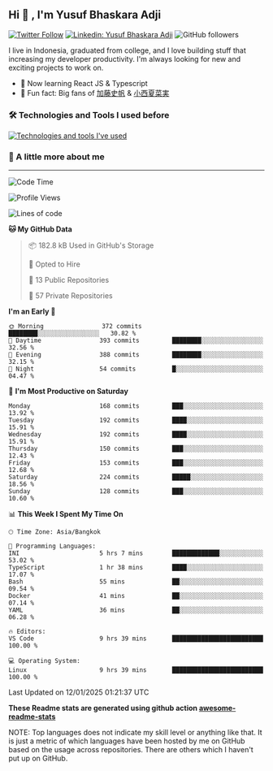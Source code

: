 ## Hi 👋 , I'm Yusuf Bhaskara Adji

[![Twitter Follow](https://img.shields.io/twitter/follow/frelein_asli?label=Follow)](https://twitter.com/intent/follow?screen_name=frelein_asli)
[![Linkedin: Yusuf Bhaskara Adji](https://img.shields.io/badge/-yusufadji-blue?style=flat-square&logo=Linkedin&logoColor=white&link=https://www.linkedin.com/in/yusuf-bhaskara-adji/)](https://www.linkedin.com/in/yusuf-bhaskara-adji/)
![GitHub followers](https://img.shields.io/github/followers/yusufadji?label=Follow&style=social)

I live in Indonesia, graduated from college, and I love building stuff that increasing my developer productivity. I'm always looking for new and exciting projects to work on.

- 🌱 Now learning React JS & Typescript
- 🐻 Fun fact: Big fans of [加藤史帆](https://www.instagram.com/katoshi.official/) & [小西夏菜実](https://www.instagram.com/konishi773_official/)

### 🛠️ Technologies and Tools I used before

[![Technologies and tools I've used](https://skillicons.dev/icons?i=html,css,js,ts,php,python,kotlin,tailwind,bootstrap,next,express,sequelize,mysql,prisma,firebase,vercel,vscode,androidstudio,bash,git,postman,figma,docker,linux&perline=12)](#)

### 🐣 A little more about me

---

<!--START_SECTION:waka-->
![Code Time](http://img.shields.io/badge/Code%20Time-1%2C244%20hrs%2027%20mins-blue)

![Profile Views](http://img.shields.io/badge/Profile%20Views-0-blue)

![Lines of code](https://img.shields.io/badge/From%20Hello%20World%20I%27ve%20Written-781.5%20thousand%20lines%20of%20code-blue)

**🐱 My GitHub Data** 

> 📦 182.8 kB Used in GitHub's Storage 
 > 
> 💼 Opted to Hire
 > 
> 📜 13 Public Repositories 
 > 
> 🔑 57 Private Repositories 
 > 
**I'm an Early 🐤** 

```text
🌞 Morning                372 commits         ████████░░░░░░░░░░░░░░░░░   30.82 % 
🌆 Daytime                393 commits         ████████░░░░░░░░░░░░░░░░░   32.56 % 
🌃 Evening                388 commits         ████████░░░░░░░░░░░░░░░░░   32.15 % 
🌙 Night                  54 commits          █░░░░░░░░░░░░░░░░░░░░░░░░   04.47 % 
```
📅 **I'm Most Productive on Saturday** 

```text
Monday                   168 commits         ███░░░░░░░░░░░░░░░░░░░░░░   13.92 % 
Tuesday                  192 commits         ████░░░░░░░░░░░░░░░░░░░░░   15.91 % 
Wednesday                192 commits         ████░░░░░░░░░░░░░░░░░░░░░   15.91 % 
Thursday                 150 commits         ███░░░░░░░░░░░░░░░░░░░░░░   12.43 % 
Friday                   153 commits         ███░░░░░░░░░░░░░░░░░░░░░░   12.68 % 
Saturday                 224 commits         █████░░░░░░░░░░░░░░░░░░░░   18.56 % 
Sunday                   128 commits         ███░░░░░░░░░░░░░░░░░░░░░░   10.60 % 
```


📊 **This Week I Spent My Time On** 

```text
🕑︎ Time Zone: Asia/Bangkok

💬 Programming Languages: 
INI                      5 hrs 7 mins        █████████████░░░░░░░░░░░░   53.02 % 
TypeScript               1 hr 38 mins        ████░░░░░░░░░░░░░░░░░░░░░   17.07 % 
Bash                     55 mins             ██░░░░░░░░░░░░░░░░░░░░░░░   09.54 % 
Docker                   41 mins             ██░░░░░░░░░░░░░░░░░░░░░░░   07.14 % 
YAML                     36 mins             ██░░░░░░░░░░░░░░░░░░░░░░░   06.28 % 

🔥 Editors: 
VS Code                  9 hrs 39 mins       █████████████████████████   100.00 % 

💻 Operating System: 
Linux                    9 hrs 39 mins       █████████████████████████   100.00 % 
```


 Last Updated on 12/01/2025 01:21:37 UTC
<!--END_SECTION:waka-->

**These Readme stats are generated using github action [awesome-readme-stats](https://github.com/anmol098/waka-readme-stats)**

NOTE: Top languages does not indicate my skill level or anything like that. It is just a metric of which languages have been hosted by me on GitHub based on the usage across repositories. There are others which I haven't put up on GitHub.
